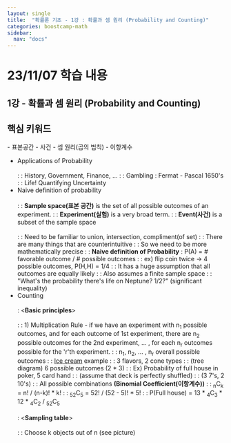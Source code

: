 ```yaml
---
layout: single
title:  "확률론 기초 - 1강 : 확률과 셈 원리 (Probability and Counting)"
categories: boostcamp-math
sidebar:
  nav: "docs"
---
```


# 23/11/07 학습 내용

<h2>1강 - 확률과 셈 원리 (Probability and Counting)</h2>

<h2>핵심 키워드</h2>
- 표본공간
- 사건
- 셈 원리(곱의 법칙)
- 이항계수

- Applications of Probability<br><br>
: : History, Government, Finance, ...
: : Gambling : Fermat - Pascal 1650's
: : Life! Quantifying Uncertainty
- Naive definition of probability<br><br>
: : **Sample space(표본 공간)** is the set of all possible outcomes of an experiment.
: : **Experiment(실험)** is a very broad term.
: : **Event(사건)** is a subset of the sample space<br><br>
: : Need to be familiar to union, intersection, compliment(of set)
: : There are many things that are counterintuitive
: : So we need to be more mathematically precise
: : **Naive definition of Probability** : P(A) = # favorable outcome / # possible outcomes
: : ex) flip coin twice -> 4 possible outcomes, P(H,H) = 1/4
: : It has a huge assumption that all outcomes are equally likely
: : Also assumes a finite sample space
: : "What's the probability there's life on Neptune? 1/2?" (significant inequality)
- Counting<br><br>
: <**Basic principles**><br><br>
: : 1) Multiplication Rule - if we have an experiment with n<sub>1</sub> possible outcomes, and for each outcome of 1st experiment, there are n<sub>2</sub> possible outcomes for the 2nd experiment, ... , for each n<sub>r</sub> outcomes possible for the 'r'th experiment.
: : n<sub>1</sub>, n<sub>2</sub>, ... , n<sub>r</sub> overall possible outcomes
: : <u>Ice cream</u> example
: : 3 flavors, 2 cone types
: : (tree diagram) 6 possible outcomes (2 * 3)
: : Ex) Probability of full house in poker, 5 card hand
: : (assume that deck is perfectly shuffled)
: : (3 7's, 2 10's)
: : All possible combinations **(Binomial Coefficient(이항계수))**
: : <sub>n</sub>C<sub>k</sub> = n! / (n-k)! * k!
: : <sub>52</sub>C<sub>5</sub> = 52! / (52 - 5)! * 5!
: : P(Full house) = 13 * <sub>4</sub>C<sub>3</sub> * 12 * <sub>4</sub>C<sub>2</sub> / <sub>52</sub>C<sub>5</sub><br><br>
: <**Sampling table**><br><br>
: : Choose k objects out of n (see picture)